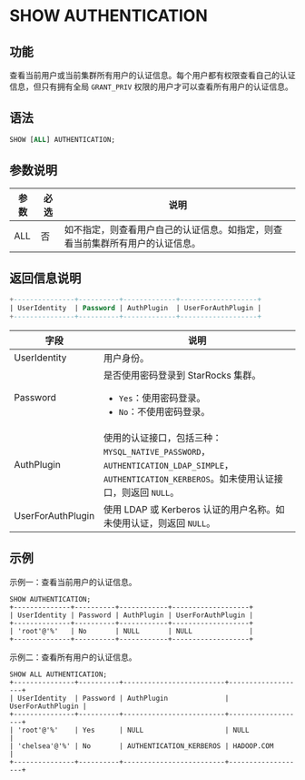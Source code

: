 # SHOW AUTHENTICATION

## 功能

查看当前用户或当前集群所有用户的认证信息。每个用户都有权限查看自己的认证信息，但只有拥有全局 `GRANT_PRIV` 权限的用户才可以查看所有用户的认证信息。

## 语法

```SQL
SHOW [ALL] AUTHENTICATION;
```

## 参数说明

| **参数** | **必选** | **说明**                                                     |
| -------- | -------- | ------------------------------------------------------------ |
| ALL      | 否       | 如不指定，则查看用户自己的认证信息。如指定，则查看当前集群所有用户的认证信息。 |

## 返回信息说明

```SQL
+---------------+----------+-------------+-------------------+
| UserIdentity  | Password | AuthPlugin  | UserForAuthPlugin |
+---------------+----------+-------------+-------------------+
```

| **字段**          | **说明**                                                     |
| ----------------- | ------------------------------------------------------------ |
| UserIdentity      | 用户身份。                                                   |
| Password          | 是否使用密码登录到 StarRocks 集群。<ul><li>`Yes`：使用密码登录。</li><li>`No`：不使用密码登录。</li></ul> |
| AuthPlugin        | 使用的认证接口，包括三种：`MYSQL_NATIVE_PASSWORD`，`AUTHENTICATION_LDAP_SIMPLE`，`AUTHENTICATION_KERBEROS`。如未使用认证接口，则返回 `NULL`。 |
| UserForAuthPlugin | 使用 LDAP 或 Kerberos 认证的用户名称。如未使用认证，则返回 `NULL`。 |

## 示例

示例一：查看当前用户的认证信息。

```Plain
SHOW AUTHENTICATION;
+--------------+----------+------------+-------------------+
| UserIdentity | Password | AuthPlugin | UserForAuthPlugin |
+--------------+----------+------------+-------------------+
| 'root'@'%'   | No       | NULL       | NULL              |
+--------------+----------+------------+-------------------+
```

示例二：查看所有用户的认证信息。

```Plain
SHOW ALL AUTHENTICATION;
+---------------+----------+-------------------------+-------------------+
| UserIdentity  | Password | AuthPlugin              | UserForAuthPlugin |
+---------------+----------+-------------------------+-------------------+
| 'root'@'%'    | Yes      | NULL                    | NULL              |
| 'chelsea'@'%' | No       | AUTHENTICATION_KERBEROS | HADOOP.COM        |
+---------------+----------+-------------------------+-------------------+
```

